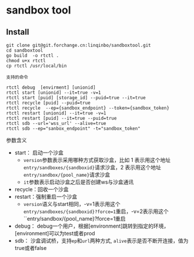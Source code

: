 # sandbox tool
 
 

## Install


```shell
git clone git@git.forchange.cn:linqinbo/sandboxtool.git
cd sandboxtool
go build  -o rtctl .
chmod u+x rtctl
cp rtctl /usr/local/bin
```



`支持的命令`

```shell
rtctl debug  [envirment] [unionid]
rtctl start [unionid] --it=true -v=1
rtctl start [puid] [storage_id] --puid=true --it=true
rtctl recycle [puid] --puid=true
rtctl recycle  --ep={sandbox_endpoint} --token={sandbox_token}
rtctl restart [unionid] --it=true -v=1
rtctl restart [puid] --it=true --puid=true
rtctl sdb --url='wss_url' --alive=true
rtctl sdb --ep="sanbox_endpoint" -t="sandbox_token"
```

参数含义
- start：  启动一个沙盒
    - `version`参数表示采用哪种方式获取沙盒，比如 1 表示用这个地址`entry/sandboxes/{sandboxid}`请求沙盒，2 表示用这个地址`entry/sandbox/{pool_name}`请求沙盒
    - `it`参数表示启动沙盒之后是否创建ws与沙盒通讯
- recycle：回收一个沙盒
- restart：强制重启一个沙盒
    - `version`语义与start相同，-v=1表示用这个`entry/sandboxes/{sandboxid}?force=1`重启，-v=2表示用这个``entry/sandbox/{pool_name}?force=1重启
- debug：  debug一个用户，根据[environment]跳转到指定的环境，[environment]可以为test或者prod
- sdb：    沙盒调试桥，支持`ep`和`url`两种方式, `alive`表示是否不断开连接，值为true或者false





